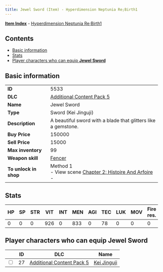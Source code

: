 ```yaml
---
title: Jewel Sword (Item) - Hyperdimension Neptunia Re;Birth1
---
```


[**Item Index**](/neptunia/rb1/item/index.html) - [Hyperdimension Neptunia Re;Birth1](/neptunia/rb1)

## Contents

- [Basic information](#basic-information)
- [Stats](#stats)
- [Player characters who can equip **Jewel Sword**](#player-characters-who-can-equip-jewel-sword)

## Basic information

|   |   |
| -- | -- |
| **ID** | 5533 |
| **DLC** | [Additional Content Pack 5](/neptunia/rb1/dlc/14-pack5.html) |
| **Name** | Jewel Sword |
| **Type** | Sword (Kei Jinguji) |
| **Description** | A beautiful sword with a blade that glitters like a gemstone. |
| **Buy Price** | 150000 |
| **Sell Price** | 15000 |
| **Max inventory** | 99 |
| **Weapon skill** | [Fencer](/neptunia/rb1/skill/14-3403-fencer.html) |
| **To unlock in shop** | Method 1<br />- View scene [Chapter 2: Histoire And Arfoire](/neptunia/rb1/scene/1-201-chapter-2-histoire-and-arfoire.html)<br />-  |


## Stats

| HP | SP | STR | VIT | INT | MEN | AGI | TEC | LUK | MOV | Fire res. | Ice res. | Wind res. | Lightning res. |
| -- | -- | --- | --- | --- | --- | --- | --- | --- | --- | --------- | -------- | --------- | -------------- |
| 0 | 0 | 0 | 926 | 0 | 833 | 0 | 78 | 0 | 0 | 0 | 0 | 0 | 0 |


## Player characters who can equip **Jewel Sword**

|    | ID | DLC | Name |
| -- | -- | --- | ---- |
| <input type="checkbox" id="rb1-player-14-27" class="trackbox" /> | 27 | [Additional Content Pack 5](/neptunia/rb1/dlc/14-pack5.html) | [Kei Jinguji](/neptunia/rb1/player/14-27-kei-jinguji.html) |
